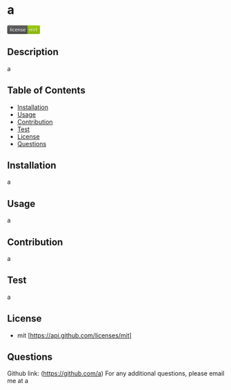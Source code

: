 
  # a
  <svg xmlns="http://www.w3.org/2000/svg" xmlns:xlink="http://www.w3.org/1999/xlink" width="76" height="20" role="img" aria-label="license: mit"><title>license: mit</title><linearGradient id="s" x2="0" y2="100%"><stop offset="0" stop-color="#bbb" stop-opacity=".1"/><stop offset="1" stop-opacity=".1"/></linearGradient><clipPath id="r"><rect width="76" height="20" rx="3" fill="#fff"/></clipPath><g clip-path="url(#r)"><rect width="47" height="20" fill="#555"/><rect x="47" width="29" height="20" fill="#97ca00"/><rect width="76" height="20" fill="url(#s)"/></g><g fill="#fff" text-anchor="middle" font-family="Verdana,Geneva,DejaVu Sans,sans-serif" text-rendering="geometricPrecision" font-size="110"><text aria-hidden="true" x="245" y="150" fill="#010101" fill-opacity=".3" transform="scale(.1)" textLength="370">license</text><text x="245" y="140" transform="scale(.1)" fill="#fff" textLength="370">license</text><text aria-hidden="true" x="605" y="150" fill="#010101" fill-opacity=".3" transform="scale(.1)" textLength="190">mit</text><text x="605" y="140" transform="scale(.1)" fill="#fff" textLength="190">mit</text></g></svg>

  ## Description
  a

  ## Table of Contents
  - [Installation](#installation)
  - [Usage](#usage)
  - [Contribution](#contribution)
  - [Test](#test)
  - [License](#license)
  - [Questions](#questions)

  ## Installation
  a

  ## Usage
  a

  ## Contribution
  a

  ## Test
  a

  
  ## License
  - mit [https://api.github.com/licenses/mit]
    

  ## Questions
  Github link: (https://github.com/a)
  For any additional questions, please email me at a
